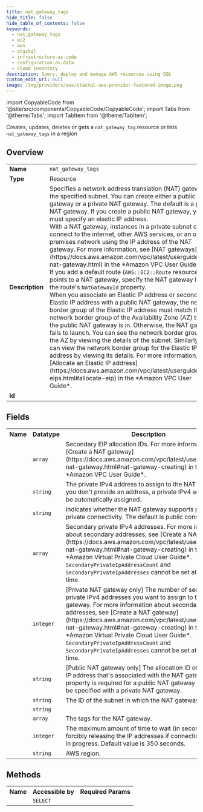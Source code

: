 ```yaml
---
title: nat_gateway_tags
hide_title: false
hide_table_of_contents: false
keywords:
  - nat_gateway_tags
  - ec2
  - aws
  - stackql
  - infrastructure-as-code
  - configuration-as-data
  - cloud inventory
description: Query, deploy and manage AWS resources using SQL
custom_edit_url: null
image: /img/providers/aws/stackql-aws-provider-featured-image.png
---
```


import CopyableCode from '@site/src/components/CopyableCode/CopyableCode';
import Tabs from '@theme/Tabs';
import TabItem from '@theme/TabItem';

Creates, updates, deletes or gets a <code>nat_gateway_tag</code> resource or lists <code>nat_gateway_tags</code> in a region

## Overview
<table><tbody>
<tr><td><b>Name</b></td><td><code>nat_gateway_tags</code></td></tr>
<tr><td><b>Type</b></td><td>Resource</td></tr>
<tr><td><b>Description</b></td><td>Specifies a network address translation (NAT) gateway in the specified subnet. You can create either a public NAT gateway or a private NAT gateway. The default is a public NAT gateway. If you create a public NAT gateway, you must specify an elastic IP address.<br />With a NAT gateway, instances in a private subnet can connect to the internet, other AWS services, or an on-premises network using the IP address of the NAT gateway. For more information, see &#91;NAT gateways&#93;(https://docs.aws.amazon.com/vpc/latest/userguide/vpc-nat-gateway.html) in the *Amazon VPC User Guide*.<br />If you add a default route (<code>AWS::EC2::Route</code> resource) that points to a NAT gateway, specify the NAT gateway ID for the route's <code>NatGatewayId</code> property.<br />When you associate an Elastic IP address or secondary Elastic IP address with a public NAT gateway, the network border group of the Elastic IP address must match the network border group of the Availability Zone (AZ) that the public NAT gateway is in. Otherwise, the NAT gateway fails to launch. You can see the network border group for the AZ by viewing the details of the subnet. Similarly, you can view the network border group for the Elastic IP address by viewing its details. For more information, see &#91;Allocate an Elastic IP address&#93;(https://docs.aws.amazon.com/vpc/latest/userguide/vpc-eips.html#allocate-eip) in the *Amazon VPC User Guide*.</td></tr>
<tr><td><b>Id</b></td><td><CopyableCode code="aws.ec2.nat_gateway_tags" /></td></tr>
</tbody></table>

## Fields
<table><tbody><tr><th>Name</th><th>Datatype</th><th>Description</th></tr><tr><td><CopyableCode code="secondary_allocation_ids" /></td><td><code>array</code></td><td>Secondary EIP allocation IDs. For more information, see &#91;Create a NAT gateway&#93;(https://docs.aws.amazon.com/vpc/latest/userguide/vpc-nat-gateway.html#nat-gateway-creating) in the *Amazon VPC User Guide*.</td></tr>
<tr><td><CopyableCode code="private_ip_address" /></td><td><code>string</code></td><td>The private IPv4 address to assign to the NAT gateway. If you don't provide an address, a private IPv4 address will be automatically assigned.</td></tr>
<tr><td><CopyableCode code="connectivity_type" /></td><td><code>string</code></td><td>Indicates whether the NAT gateway supports public or private connectivity. The default is public connectivity.</td></tr>
<tr><td><CopyableCode code="secondary_private_ip_addresses" /></td><td><code>array</code></td><td>Secondary private IPv4 addresses. For more information about secondary addresses, see &#91;Create a NAT gateway&#93;(https://docs.aws.amazon.com/vpc/latest/userguide/vpc-nat-gateway.html#nat-gateway-creating) in the *Amazon Virtual Private Cloud User Guide*.<br /><code>SecondaryPrivateIpAddressCount</code> and <code>SecondaryPrivateIpAddresses</code> cannot be set at the same time.</td></tr>
<tr><td><CopyableCode code="secondary_private_ip_address_count" /></td><td><code>integer</code></td><td>&#91;Private NAT gateway only&#93; The number of secondary private IPv4 addresses you want to assign to the NAT gateway. For more information about secondary addresses, see &#91;Create a NAT gateway&#93;(https://docs.aws.amazon.com/vpc/latest/userguide/vpc-nat-gateway.html#nat-gateway-creating) in the *Amazon Virtual Private Cloud User Guide*.<br /><code>SecondaryPrivateIpAddressCount</code> and <code>SecondaryPrivateIpAddresses</code> cannot be set at the same time.</td></tr>
<tr><td><CopyableCode code="allocation_id" /></td><td><code>string</code></td><td>&#91;Public NAT gateway only&#93; The allocation ID of the Elastic IP address that's associated with the NAT gateway. This property is required for a public NAT gateway and cannot be specified with a private NAT gateway.</td></tr>
<tr><td><CopyableCode code="subnet_id" /></td><td><code>string</code></td><td>The ID of the subnet in which the NAT gateway is located.</td></tr>
<tr><td><CopyableCode code="nat_gateway_id" /></td><td><code>string</code></td><td></td></tr>
<tr><td><CopyableCode code="tags" /></td><td><code>array</code></td><td>The tags for the NAT gateway.</td></tr>
<tr><td><CopyableCode code="max_drain_duration_seconds" /></td><td><code>integer</code></td><td>The maximum amount of time to wait (in seconds) before forcibly releasing the IP addresses if connections are still in progress. Default value is 350 seconds.</td></tr>
<tr><td><CopyableCode code="region" /></td><td><code>string</code></td><td>AWS region.</td></tr>
</tbody></table>

## Methods

<table><tbody>
  <tr>
    <th>Name</th>
    <th>Accessible by</th>
    <th>Required Params</th>
  </tr>
  <tr>
    <td><CopyableCode code="view" /></td>
    <td><code>SELECT</code></td>
    <td><CopyableCode code="region" /></td>
  </tr>
</tbody></table>








